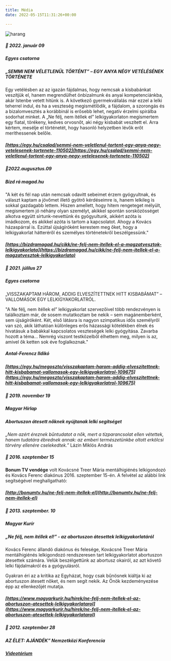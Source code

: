 ```yaml
---
title: Média
date: 2022-05-15T11:31:26+00:00

---
```

![harang](harang_th.jpg)

##### 🌼 2022. január 09

##### _Egyes csatorna_

##### „_SEMMI NEM VÉLETLENÜL TÖRTÉNT”_ – EGY ANYA NÉGY VETÉLÉSÉNEK TÖRTÉNETE

Egy vetélésben az az igazán fájdalmas, hogy nemcsak a kisbabánkat veszítjük el, hanem megrendülhet önbizalmunk és anyai kompetenciánkba, akár Istenbe vetett hitünk is. A következő gyermekvállalás már ezzel a lelki teherrel indul, és ha a veszteség megismétlődik, a fájdalom, a szorongás és a bizalomvesztés a korábbinál is erősebb lehet, negatív érzelmi spirálba sodorhat minket. A „Ne félj, nem ítéllek el” lelkigyakorlaton megismertem egy fiatal, törékeny, kedves orvosnőt, aki négy kisbabát veszített el. Arra kértem, mesélje el történetét, hogy hasonló helyzetben lévők erőt meríthessenek belőle.

##### [https://egy.hu/csalad/semmi-nem-veletlenul-tortent-egy-anya-negy-vetelesenek-tortenete-110502](https://egy.hu/csalad/semmi-nem-veletlenul-tortent-egy-anya-negy-vetelesenek-tortenete-110502)

##### 🌼2022.augusztus.09

##### _Bízd rá magad.hu_

"A két és fél nap után nemcsak odavitt sebeimet érzem gyógyultnak, és választ kaptam a jövőmet illető gyötrő kérdéseimre is, hanem lelkileg is sokkal gazdagabb lettem. Hiszen amellett, hogy hitem rengeteget mélyült, megismertem jó néhány olyan személyt, akikkel spontán sorsközösséget alkotva együtt sírtunk-nevettünk és gyógyultunk, akikért azóta is imádkozom, és akikkel azóta is tartom a kapcsolatot. Ahogy a Kovács házaspárral is. Ezúttal újságíróként kerestem meg őket, hogy a lelkigyakorlat hátteréről és személyes történetekről beszélgessünk."

##### [https://bizdramagad.hu/cikk/ne-felj-nem-itellek-el-a-magzatvesztok-lelkigyakorlata](https://bizdramagad.hu/cikk/ne-felj-nem-itellek-el-a-magzatvesztok-lelkigyakorlata)

##### 🌼 _2021. júlilus 27_

##### _Egyes csatorna_

„VISSZAKAPTAM HÁROM, ADDIG ELVESZÍTETTNEK HITT KISBABÁMAT” – VALLOMÁSOK EGY LELKIGYAKORLATRÓL.

"A Ne félj, nem ítéllek el” lelkigyakorlat szervezőivel több rendezvényen is találkoztam már, de sosem mutatkoztam be nekik – sem magánemberként, sem újságíróként. Két, első látásra is nagyon szimpatikus idős személyről van szó, akik láthatóan különleges erős házassági kötelékben élnek és hivatásuk a babákkal kapcsolatos veszteségek lelki gyógyítása. Zavarba hozott a téma… Nemrég viszont testközelből élhettem meg, milyen is az, amivel ők ketten sok éve foglalkoznak."

##### Antal-Ferencz Ildikó

##### [https://egy.hu/megoszto/visszakaptam-harom-addig-elveszitettnek-hitt-kisbabamat-vallomasok-egy-lelkigyakorlatrol-109675](https://egy.hu/megoszto/visszakaptam-harom-addig-elveszitettnek-hitt-kisbabamat-vallomasok-egy-lelkigyakorlatrol-109675)

##### 🌼 2019. november 19

##### _Magyar Hírlap_

##### **Abortuszon átesett nőknek nyújtanak lelki segítséget**

_„Nem azért éreznek bűntudatot a nők, mert a tízparancsolat ellen vétettek, hanem tudatára ébrednek annak: az emberi természetünkbe oltott erkölcsi törvény ellenére cselekedtek.”_ Lázin Miklós András

##### 🌼 2016. szeptember 15

**Bonum TV vendége** volt Kovácsné Treer Mária mentálhigiénés lelkigondozó és Kovács Ferenc diakónus 2016. szeptember 15-én. A felvétel az alábbi link segítségével meghallgatható:

##### [http://bonumtv.hu/ne-felj-nem-itellek-el](http://bonumtv.hu/ne-felj-nem-itellek-el)

##### 🌼 2013. szeptember. 10

##### _Magyar Kurír_

##### **„Ne félj, nem ítéllek el!” - az abortuszon átesettek lelkigyakorlatáról**

Kovács Ferenc állandó diakónus és felesége, Kovácsné Treer Mária mentálhigiénés lelkigondozó rendszeresen tart lelkigyakorlatot abortuszon átesettek számára. Velük beszélgettünk az abortusz okairól, az azt követő lelki fájdalmakról és a gyógyulásról.

Gyakran éri az a kritika az Egyházat, hogy csak bűnösnek kiáltja ki az abortuszon átesett nőket, és nem segít nekik. Az Önök kezdeményezése épp az ellenkezőjét mutatja.

##### [https://www.magyarkurir.hu/hirek/ne-felj-nem-itellek-el-az-abortuszon-atesettek-lelkigyakorlatarol](https://www.magyarkurir.hu/hirek/ne-felj-nem-itellek-el-az-abortuszon-atesettek-lelkigyakorlatarol)

##### 🌼 _2012. szeptember 28_

##### **AZ ÉLET: AJÁNDÉK” Nemzetközi Konferencia**

##### [Videotórium](https://videotorium.hu/hu/recordings/5146/ne-felj-nem-itellek-el-kiut-az-abortusz-okozta-fajdalombol-kovacsne-treer-maria-lelki-gondozo-gyasztanacsado)